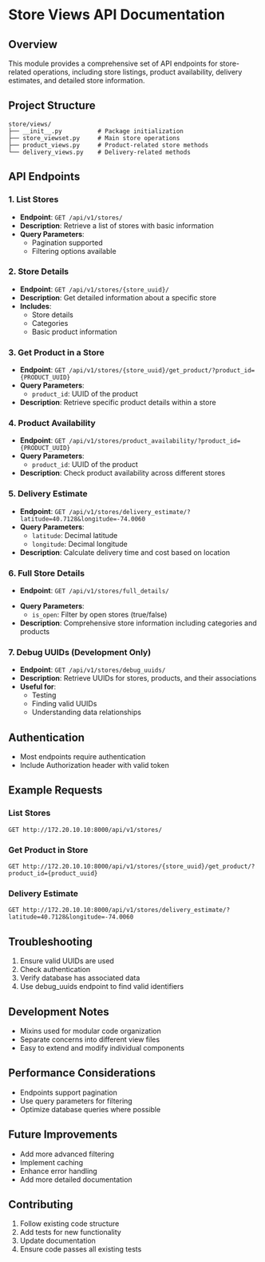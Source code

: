 # Store Views API Documentation

## Overview
This module provides a comprehensive set of API endpoints for store-related operations, including store listings, product availability, delivery estimates, and detailed store information.

## Project Structure
```
store/views/
├── __init__.py          # Package initialization
├── store_viewset.py     # Main store operations
├── product_views.py     # Product-related store methods
└── delivery_views.py    # Delivery-related methods
```

## API Endpoints

### 1. List Stores
- **Endpoint**: `GET /api/v1/stores/`
- **Description**: Retrieve a list of stores with basic information
- **Query Parameters**:
  - Pagination supported
  - Filtering options available

### 2. Store Details
- **Endpoint**: `GET /api/v1/stores/{store_uuid}/`
- **Description**: Get detailed information about a specific store
- **Includes**:
  - Store details
  - Categories
  - Basic product information

### 3. Get Product in a Store
- **Endpoint**: `GET /api/v1/stores/{store_uuid}/get_product/?product_id={PRODUCT_UUID}`
- **Query Parameters**:
  - `product_id`: UUID of the product
- **Description**: Retrieve specific product details within a store

### 4. Product Availability
- **Endpoint**: `GET /api/v1/stores/product_availability/?product_id={PRODUCT_UUID}`
- **Query Parameters**:
  - `product_id`: UUID of the product
- **Description**: Check product availability across different stores

### 5. Delivery Estimate
- **Endpoint**: `GET /api/v1/stores/delivery_estimate/?latitude=40.7128&longitude=-74.0060`
- **Query Parameters**:
  - `latitude`: Decimal latitude
  - `longitude`: Decimal longitude
- **Description**: Calculate delivery time and cost based on location

### 6. Full Store Details
- **Endpoint**: `GET /api/v1/stores/full_details/`
<!-- - **Endpoint**: `GET /api/v1/stores/full_details/?is_open=true` -->
- **Query Parameters**:
  - `is_open`: Filter by open stores (true/false)
- **Description**: Comprehensive store information including categories and products

### 7. Debug UUIDs (Development Only)
- **Endpoint**: `GET /api/v1/stores/debug_uuids/`
- **Description**: Retrieve UUIDs for stores, products, and their associations
- **Useful for**: 
  - Testing
  - Finding valid UUIDs
  - Understanding data relationships

## Authentication
- Most endpoints require authentication
- Include Authorization header with valid token

## Example Requests

### List Stores
```
GET http://172.20.10.10:8000/api/v1/stores/
```

### Get Product in Store
```
GET http://172.20.10.10:8000/api/v1/stores/{store_uuid}/get_product/?product_id={product_uuid}
```

### Delivery Estimate
```
GET http://172.20.10.10:8000/api/v1/stores/delivery_estimate/?latitude=40.7128&longitude=-74.0060
```

## Troubleshooting
1. Ensure valid UUIDs are used
2. Check authentication
3. Verify database has associated data
4. Use debug_uuids endpoint to find valid identifiers

## Development Notes
- Mixins used for modular code organization
- Separate concerns into different view files
- Easy to extend and modify individual components

## Performance Considerations
- Endpoints support pagination
- Use query parameters for filtering
- Optimize database queries where possible

## Future Improvements
- Add more advanced filtering
- Implement caching
- Enhance error handling
- Add more detailed documentation

## Contributing
1. Follow existing code structure
2. Add tests for new functionality
3. Update documentation
4. Ensure code passes all existing tests
